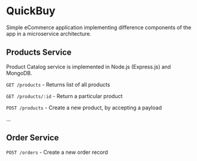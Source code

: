 # QuickBuy

Simple eCommerce application implementing difference components of the app in a microservice architecture. 

## Products Service
Product Catalog service is implemented in Node.js (Express.js) and MongoDB. 

`GET /products` - Returns list of all products

`GET /products/:id` - Return a particular product

`POST /products` - Create a new product, by accepting a payload

...

## Order Service 

`POST /orders` - Create a new order record
